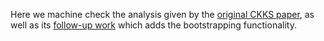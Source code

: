 Here we machine check the analysis given by the [original CKKS paper](ia.cr/2016/421), as well as its [follow-up work](ia.cr/2018/153) which adds the bootstrapping functionality.